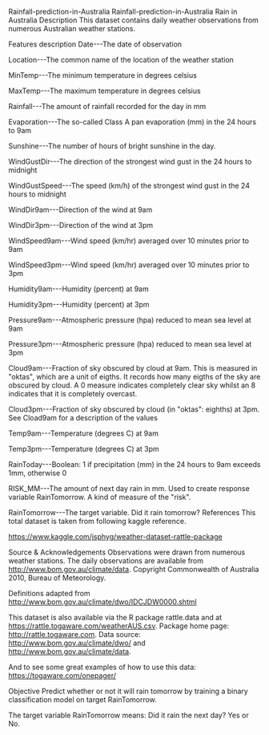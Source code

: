 Rainfall-prediction-in-Australia
Rainfall-prediction-in-Australia
Rain in Australia
Description
This dataset contains daily weather observations from numerous Australian weather stations.

Features description
Date---The date of observation

Location---The common name of the location of the weather station

MinTemp---The minimum temperature in degrees celsius

MaxTemp---The maximum temperature in degrees celsius

Rainfall---The amount of rainfall recorded for the day in mm

Evaporation---The so-called Class A pan evaporation (mm) in the 24 hours to 9am

Sunshine---The number of hours of bright sunshine in the day.

WindGustDir---The direction of the strongest wind gust in the 24 hours to midnight

WindGustSpeed---The speed (km/h) of the strongest wind gust in the 24 hours to midnight

WindDir9am---Direction of the wind at 9am

WindDir3pm---Direction of the wind at 3pm

WindSpeed9am---Wind speed (km/hr) averaged over 10 minutes prior to 9am

WindSpeed3pm---Wind speed (km/hr) averaged over 10 minutes prior to 3pm

Humidity9am---Humidity (percent) at 9am

Humidity3pm---Humidity (percent) at 3pm

Pressure9am---Atmospheric pressure (hpa) reduced to mean sea level at 9am

Pressure3pm---Atmospheric pressure (hpa) reduced to mean sea level at 3pm

Cloud9am---Fraction of sky obscured by cloud at 9am. This is measured in "oktas", which are a unit of eigths. It records how many eigths of the sky are obscured by cloud. A 0 measure indicates completely clear sky whilst an 8 indicates that it is completely overcast.

Cloud3pm---Fraction of sky obscured by cloud (in "oktas": eighths) at 3pm. See Cload9am for a description of the values

Temp9am---Temperature (degrees C) at 9am

Temp3pm---Temperature (degrees C) at 3pm

RainToday---Boolean: 1 if precipitation (mm) in the 24 hours to 9am exceeds 1mm, otherwise 0

RISK_MM---The amount of next day rain in mm. Used to create response variable RainTomorrow. A kind of measure of the "risk".

RainTomorrow---The target variable. Did it rain tomorrow? References This total dataset is taken from following kaggle reference.

https://www.kaggle.com/jsphyg/weather-dataset-rattle-package

Source & Acknowledgements
Observations were drawn from numerous weather stations. The daily observations are available from http://www.bom.gov.au/climate/data. Copyright Commonwealth of Australia 2010, Bureau of Meteorology.

Definitions adapted from http://www.bom.gov.au/climate/dwo/IDCJDW0000.shtml

This dataset is also available via the R package rattle.data and at https://rattle.togaware.com/weatherAUS.csv. Package home page: http://rattle.togaware.com. Data source: http://www.bom.gov.au/climate/dwo/ and http://www.bom.gov.au/climate/data.

And to see some great examples of how to use this data: https://togaware.com/onepager/

Objective
Predict whether or not it will rain tomorrow by training a binary classification model on target RainTomorrow.

The target variable RainTomorrow means: Did it rain the next day? Yes or No.
